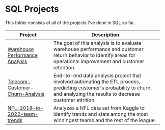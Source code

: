 # SQL Projects
This folder consists of all of the projects I've done in SQL so far.

| Project | Description |
|------------ | ------------|
|[Warehouse Performance Analysis](https://github.com/ShaunJPartridge/Data-Analytics-Portfolio/tree/main/SQL/Warehouse%20Performance%20Analysis)|The goal of this analysis is to evaluate warehouse performance and customer return behavior to identify areas for operational improvement and customer retention.|
|[Telecom-Customer-Churn-Analysis](https://github.com/ShaunJPartridge/Data-Analytics-Portfolio/tree/main/Python/Customer-Churn-Prediction-Project)|End-to-end data analysis project that involved automating the ETL process, predicting customer's probability to churn, and analyzing the results to decrease customer attrition|
| [NFL-2018-to-2022-team-trends](https://github.com/ShaunJPartridge/Data-Analytics-Portfolio/tree/main/SQL/NFL-2018-to-2022-team-trends) | Analyzes a NFL data set from Kaggle to identify trends and stats among the most winningest teams and the rest of the league |
